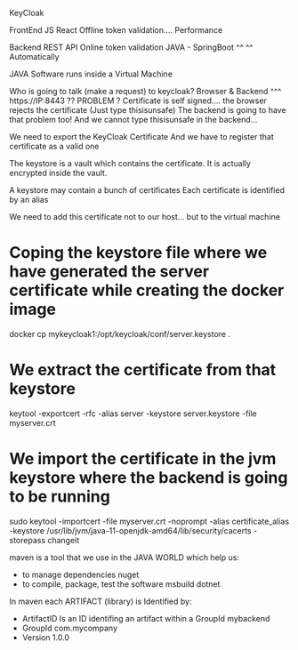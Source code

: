 KeyCloak



FrontEnd JS React           Offline token validation.... Performance

Backend REST API            Online token validation
    JAVA - SpringBoot       ^^
                ^^ Automatically

JAVA Software runs inside a Virtual Machine

Who is going to talk (make a request) to keycloak?
Browser & Backend
^^^
https://IP:8443 ?? PROBLEM ? Certificate is self signed.... the browser rejects the certificate (Just type thisisunsafe) 
The backend is going to have that problem too!
And we cannot type thisisunsafe in the backend...

We need to export the KeyCloak Certificate
And we have to register that certificate as a valid one

The keystore is a vault which contains the certificate.
It is actually encrypted inside the vault.

A keystore may contain a bunch of certificates
Each certificate is identified by an alias

We need to add this certificate not to our host... but to the virtual machine

# Coping the keystore file where we have generated the server certificate while creating the docker image
docker cp mykeycloak1:/opt/keycloak/conf/server.keystore .

# We extract the certificate from that keystore
keytool -exportcert -rfc -alias server -keystore server.keystore -file myserver.crt

# We import the certificate in the jvm keystore where the backend is going to be running
sudo keytool -importcert -file myserver.crt -noprompt -alias certificate_alias -keystore /usr/lib/jvm/java-11-openjdk-amd64/lib/security/cacerts -storepass changeit  

maven is a tool that we use in the JAVA WORLD which help us:
- to manage dependencies                                            nuget
- to compile, package, test the software                            msbuild dotnet

In maven each ARTIFACT (library) is Identified by:
- ArtifactID        Is an ID identifing an artifact within a GroupId            mybackend
- GroupId                                                                       com.mycompany
- Version                                                                       1.0.0